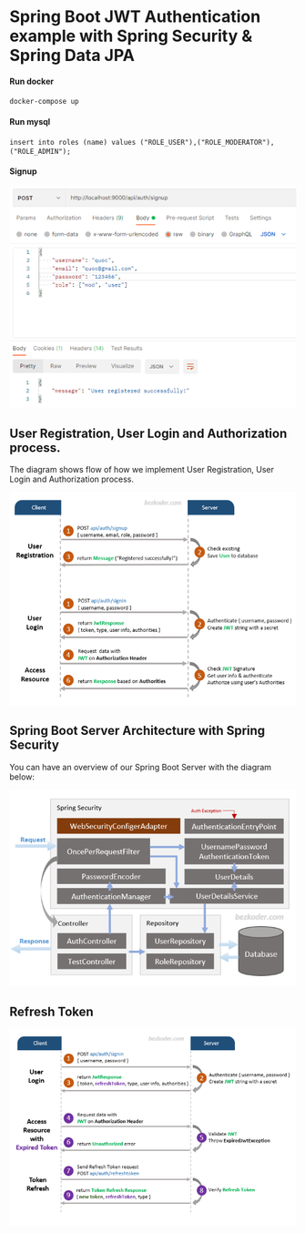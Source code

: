 # Spring Boot JWT Authentication example with Spring Security & Spring Data JPA

#### Run docker
```
docker-compose up
```

#### Run mysql
```
insert into roles (name) values ("ROLE_USER"),("ROLE_MODERATOR"),("ROLE_ADMIN");
```

#### Signup
![img.png](img.png)

## User Registration, User Login and Authorization process.
The diagram shows flow of how we implement User Registration, User Login and Authorization process.

![spring-boot-jwt-authentication-spring-security-flow](spring-boot-jwt-authentication-spring-security-flow.png)

## Spring Boot Server Architecture with Spring Security
You can have an overview of our Spring Boot Server with the diagram below:

![spring-boot-jwt-authentication-spring-security-architecture](spring-boot-jwt-authentication-spring-security-architecture.png)


## Refresh Token

![spring-boot-refresh-token-jwt-example-flow](spring-boot-refresh-token-jwt-example-flow.png)

